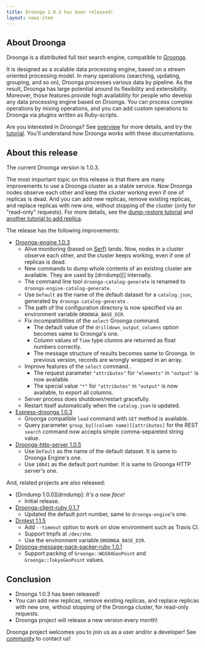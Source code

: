 ```yaml
---
title: Droonga 1.0.3 has been released!
layout: news-item
---
```


## About Droonga

Droonga is a distributed full text search engine, compatible to [Groonga][groonga].

It is designed as a scalable data processing engine, based on a stream oriented processing model.
In many operations (searching, updating, grouping, and so on), Droonga processes various data by pipeline.
As the result, Droonga has large potential around its flexibility and extensibility.
Moreover, those features provide high availability for people who develop any data processing engine based on Droonga.
You can process complex operations by mixing operations, and you can add custom operations to Droonga via plugins written as Ruby-scripts.

Are you interested in Droonga? See [overview][] for more details, and try the [tutorial][].
You'll understand how Droonga works with these documentations.

## About this release

The current Droonga version is 1.0.3.

The most important topic on this release is that there are many improvements to use a Droonga cluster as a stable service.
Now Droonga nodes observe each other and keep the cluster working even if one of replicas is dead.
And you can add new replicas, remove existing replicas, and replace replicas with new one, without stopping of the cluster (only for "read-only" requests).
For more details, see the [dump-restore tutorial](/tutorial/1.0.3/dump-restore) and [another tutorial to add replica](/tutorial/1.0.3/add-replica).

The release has the following improvements:

 * [Droonga-engine 1.0.3][droonga-engine]
   * Alive monitoring (based on [Serf][serf]) lands.
     Now, nodes in a cluster observe each other, and the cluster keeps working, even if one of replicas is dead.
   * New commands to dump whole contents of an existing cluster are available.
     They are used by [drndump][] internally.
   * The command line tool `droonga-catalog-generate` is renamed to `droonga-engine-catalog-generate`.
   * Use `Default` as the name of the default dataset for a `catalog.json`, generated by `droonga-catalog-generate` .
   * The path of the configuration directory is now specified via an environment variable `DROONGA_BASE_DIR`.
   * Fix incompatibilities of the `select` Groonga command.
     * The default value of the `drilldown_output_columns` option becomes same to Groonga's one.
     * Column values of `Time` type clumns are returned as float numbers correctly.
     * The message structure of results becomes same to Groonga.
       In previous version, records are wrongly wrapped in an array.
   * Improve features of the `select` command..
     * The request parameter `"attributes"` for `"elements"` in `"output"` is now available.
     * The special value `"*"` for `"attributes"` in `"output"` is now available, to export all columns.
   * Server process does shutdown/restart gracefully.
   * Restart itself automatically when the `catalog.json` is updated.
 * [Express-droonga 1.0.3][express-droonga]
   * Groonga compatible `load` command with `GET` method is available.
   * Query parameter `group_by[(column name)][attributes]` for the REST `search` command now accepts simple comma-separeted string value.
 * [Droonga-http-server 1.0.5][droonga-http-server]
   * Use `Default` as the name of the default dataset.
     It is same to Droonga Engine's one.
   * Use `10041` as the default port number.
     It is same to Groonga HTTP server's one.

And, related projects are also released:

 * [Drndump 1.0.0][drndump]: *It's a new face!*
   * Initial release.
 * [Droonga-client-ruby 0.1.7][droonga-client-ruby]
   * Updated the default port number, same to `droonga-engine`'s one.
 * [Drntest 1.1.5][drntest]
   * Add `--timeout` option to work on slow environment such as Travis CI.
   * Support tmpfs at `/dev/shm`.
   * Use the environment variable `DROONGA_BASE_DIR`.
 * [Droonga-message-pack-packer-ruby 1.0.1][droonga-message-pack-packer-ruby]
   * Support packing of `Groonga::WGS84GeoPoint` and `Groonga::TokyoGeoPoint` values.

## Conclusion

 * Droonga 1.0.3 has been released!
 * You can add new replicas, remove existing replicas, and replace replicas with new one, without stopping of the Droonga cluster, for read-only requests.
 * Droonga project will release a new version every month!

Droonga project welcomes you to join us as a user and/or a developer! See [community][] to contact us!

  [community]: /community/
  [overview]: /overview/
  [tutorial]: /tutorial/groonga/
  [groonga]: http://groonga.org/
  [serf]: http://serfdom.io/
  [droonga-engine]: https://github.com/droonga/droonga-engine
  [express-droonga]: https://github.com/droonga/express-droonga
  [droonga-http-server]: https://github.com/droonga/droonga-http-server
  [droonga-client-ruby]: https://github.com/droonga/droonga-client-ruby
  [drntest]: https://github.com/droonga/drntest
  [droonga-message-pack-packer-ruby]: https://github.com/droonga/droonga-message-pack-packer-ruby
